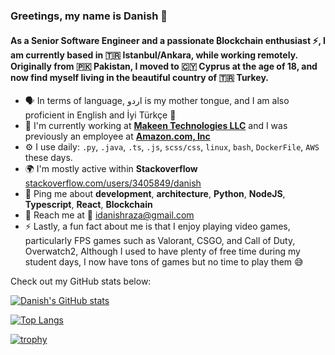 ### Greetings, my name is Danish 👋

#### As a Senior Software Engineer and a passionate ₿lockchain enthusiast ⚡, I am currently based in :tr: Istanbul/Ankara, while working remotely. Originally from :pakistan: Pakistan, I moved to :cyprus: Cyprus at the age of 18, and now find myself living in the beautiful country of :tr: Turkey.


- :speaking_head: In terms of language, اردو is my mother tongue, and I am also proficient in English and İyi Türkçe 🙂
- :scroll: I'm currently working at [**Makeen Technologies LLC**](https://www.makeen.io/) and I was previously an employee at [**Amazon.com, Inc**](https://www.amazon.com/)
- ⚙️ I use daily: `.py`, `.java`, `.ts`, `.js`, `scss/css`, `linux`, `bash`, `DockerFile`, `AWS` these days.
- 🌍 I'm mostly active within **Stackoverflow** [stackoverflow.com/users/3405849/danish](https://stackoverflow.com/users/3405849/danish)
- 💬 Ping me about **development**, **architecture**,  **Python**, **NodeJS**, **Typescript**, **React**, **Blockchain** 
- :postbox: Reach me at :incoming_envelope: [idanishraza@gmail.com](mailto:idanishraza@gmail.com)
- ⚡️ Lastly, a fun fact about me is that I enjoy playing video games, particularly FPS games such as Valorant, CSGO, and Call of Duty, Overwatch2, Although I used to have plenty of free time during my student days, I now have tons of games but no time to play them :sweat_smile:

Check out my GitHub stats below:

[![Danish's GitHub stats](https://github-readme-stats.vercel.app/api?username=yeomann&count_private=true&show_icons=true&theme=dark)](https://github.com/anuraghazra/github-readme-stats)

[![Top Langs](https://github-readme-stats.vercel.app/api/top-langs/?username=yeomann&layout=compact)](https://github.com/anuraghazra/github-readme-stats)

[![trophy](https://github-profile-trophy.vercel.app/?username=yeomann)](https://github.com/ryo-ma/github-profile-trophy)

<!--
**yeomann/yeomann** is a ✨ _special_ ✨ repository because its `README.md` (this file) appears on your GitHub profile.

Here are some ideas to get you started:

- 🔭 I’m currently working on ...
- 🌱 I’m currently learning ...
- 👯 I’m looking to collaborate on ...
- 🤔 I’m looking for help with ...
- 💬 Ask me about ...
- 📫 How to reach me: ...
- 😄 Pronouns: ...
- ⚡ Fun fact: ...
-->
